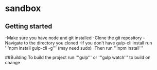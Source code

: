 # sandbox

## Getting started
-Make sure you have node and git installed
-Clone the git repository
-Navigate to the directory you cloned
-If you don't have gulp-cli install run '''npm install gulp-cli -g''' (may need sudo)
-Then run '''npm install'''


##Building
To build the project run '''gulp''' or '''gulp watch''' to build on change
